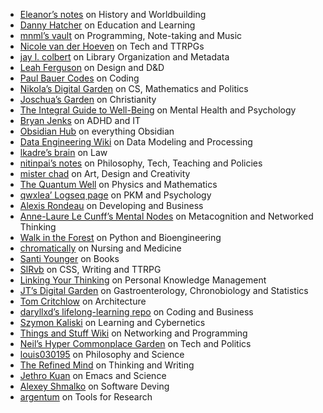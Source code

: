 -   [Eleanor’s notes](https://publish.obsidian.md/eleanorkonik) on History and Worldbuilding
-   [Danny Hatcher](https://notes.dannyhatcher.com/Notes) on Education and Learning
-   [mnml’s vault](https://publish.obsidian.md/manuel) on Programming, Note-taking and Music
-   [Nicole van der Hoeven](https://notes.nicolevanderhoeven.com/) on Tech and TTRPGs
-   [jay l. colbert](https://wilde-at-heart.garden/) on Library Organization and Metadata
-   [Leah Ferguson](https://notes.leahferguson.com/) on Design and D&D
-   [Paul Bauer Codes](https://bauer.codes/notes) on Coding
-   [Nikola’s Digital Garden](https://notes.nikolamilekic.com/) on CS, Mathematics and Politics
-   [Joschua’s Garden](https://joschuasgarden.com/) on Christianity
-   [The Integral Guide to Well-Being](https://integralguide.com/) on Mental Health and Psychology
-   [Bryan Jenks](https://publish.obsidian.md/bryan-jenks) on ADHD and IT
-   [Obsidian Hub](https://publish.obsidian.md/hub) on everything Obsidian
-   [Data Engineering Wiki](https://dataengineering.wiki/) on Data Modeling and Processing
-   [lkadre’s brain](https://brain.lkadre.com/) on Law
-   [nitinpai’s notes](https://notes.nitinpai.in/) on Philosophy, Tech, Teaching and Policies
-   [mister chad](https://mister-chad.com/) on Art, Design and Creativity
-   [The Quantum Well](https://publish.obsidian.md/myquantumwell/) on Physics and Mathematics
-   [qwxlea’ Logseq page](https://qwxlea.github.io/#/page/Start%20here) on PKM and Psychology
-   [Alexis Rondeau](https://publish.obsidian.md/alexisrondeau/) on Developing and Business
-   [Anne-Laure Le Cunff’s Mental Nodes](https://www.mentalnodes.com/) on Metacognition and Networked Thinking
-   [Walk in the Forest](https://walkintheforest.com/) on Python and Bioengineering
-   [chromatically](https://publish.obsidian.md/chromatically) on Nursing and Medicine
-   [Santi Younger](https://publish.obsidian.md/santi) on Books
-   [SlRvb](https://publish.obsidian.md/slrvb) on CSS, Writing and TTRPG
-   [Linking Your Thinking](https://notes.linkingyourthinking.com/) on Personal Knowledge Management
-   [JT’s Digital Garden](https://notes.gnotract.com/) on Gastroenterology, Chronobiology and Statistics
-   [Tom Critchlow](https://tomcritchlow.com/wiki/) on Architecture
-   [daryllxd’s lifelong-learning repo](https://github.com/daryllxd/lifelong-learning) on Coding and Business
-   [Szymon Kaliski](https://szymonkaliski.com/notes/) on Learning and Cybernetics
-   [Things and Stuff Wiki](https://wiki.thingsandstuff.org/) on Networking and Programming
-   [Neil’s Hyper Commonplace Garden](https://commonplace.doubleloop.net/) on Tech and Politics
-   [louis030195](https://brain.louis030195.com/) on Philosophy and Science
-   [The Refined Mind](https://refinedmind.co/) on Thinking and Writing
-   [Jethro Kuan](https://braindump.jethro.dev/) on Emacs and Science
-   [Alexey Shmalko](https://www.alexeyshmalko.com/) on Software Deving
-   [argentum](https://publish.obsidian.md/argenos) on Tools for Research